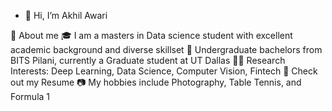 - 👋 Hi, I’m Akhil Awari

📖   About me
🎓   I am a masters in Data science student with excellent academic background and diverse skillset
🏢   Undergraduate bachelors from BITS Pilani, currently a Graduate student at UT Dallas
👨‍💻   Research Interests: Deep Learning, Data Science, Computer Vision, Fintech
📄   Check out my Resume
📷   My hobbies include Photography, Table Tennis, and Formula 1
